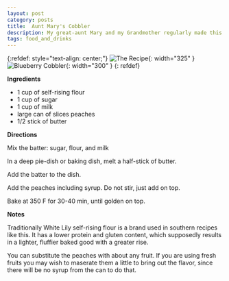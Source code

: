 ```yaml
---
layout: post
category: posts
title:  Aunt Mary's Cobbler
description: My great-aunt Mary and my Grandmother regularly made this easy-to-make cobbler.
tags: food_and_drinks
---
```


{:refdef: style="text-align: center;"}
![The Recipe](/posts/2024/04/images/cobbler1.jpg){: width="325" }
![Blueberry Cobbler](/posts/2024/04/images/cobbler2.jpg){: width="300" }
{: refdef} 

**Ingredients**

* 1 cup of self-rising flour
* 1 cup of sugar
* 1 cup of milk
* large can of slices peaches
* 1/2 stick of butter

**Directions**

Mix the batter: sugar, flour, and milk

In a deep pie-dish or baking dish, melt a half-stick of butter.

Add the batter to the dish.

Add the peaches including syrup. Do not stir, just add on top.

Bake at 350 F for 30-40 min, until golden on top.

**Notes**

Traditionally White Lily self-rising flour is a brand used in southern recipes like this.
It has a lower protein and gluten content, which supposedly results in a lighter, fluffier
baked good with a greater rise. 

You can substitute the peaches with about any fruit. If you are using fresh fruits you may
wish to maserate them a little to bring out the flavor, since there will be no syrup from
the can to do that.